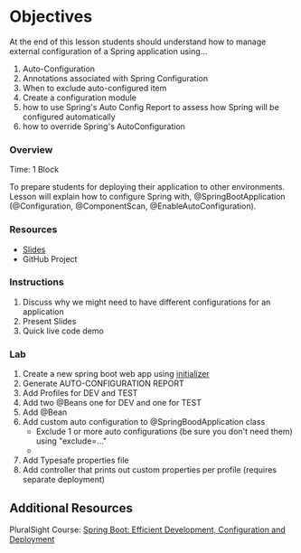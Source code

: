 # Objectives
At the end of this lesson students should understand how to manage external configuration of a Spring application using...
1. Auto-Configuration
1. Annotations associated with Spring Configuration
1. When to exclude auto-configured item
1. Create a configuration module
1. how to use Spring's Auto Config Report to assess how Spring will be configured automatically
1. how to override Spring's AutoConfiguration

### Overview
Time: 1 Block

To prepare students for deploying their application to other environments.  Lesson will explain how to configure Spring with, 
@SpringBootApplication (@Configuration, @ComponentScan, @EnableAutoConfiguration).

### Resources
* [Slides](https://docs.google.com/presentation/d/1byt2wqDZ6YIhUTcgNvO98-K0X7JWWv1wzYnZ77pB9Ro/edit?usp=sharing)
* GitHub Project

### Instructions
1. Discuss why we might need to have different configurations for an application
1. Present Slides
1. Quick live code demo

### Lab
1. Create a new spring boot web app using [initializer](http://start.spring.io)
1. Generate AUTO-CONFIGURATION REPORT
1. Add Profiles for DEV and TEST
1. Add two @Beans one for DEV and one for TEST
1. Add @Bean
1. Add custom auto configuration to @SpringBoodApplication class
    * Exclude 1 or more auto configurations (be sure you don't need them) using "exclude=..."
    * 
1. Add Typesafe properties file
1. Add controller that prints out custom properties per profile (requires separate deployment)

## Additional Resources
PluralSight Course: [Spring Boot: Efficient Development, Configuration and Deployment](https://app.pluralsight.com/library/courses/spring-boot-efficient-development-configuration-deployment)
